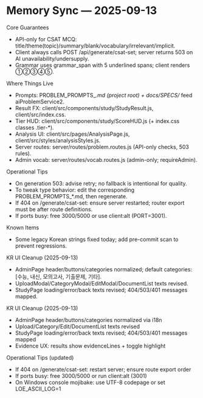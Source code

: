 # Memory Sync — 2025-09-13

Core Guarantees
- API-only for CSAT MCQ: title/theme(topic)/summary/blank/vocabulary/irrelevant/implicit.
- Client always calls POST /api/generate/csat-set; server returns 503 on AI unavailability/undersupply.
- Grammar uses grammar_span with 5 underlined spans; client renders ①②③④⑤.

Where Things Live
- Prompts: PROBLEM_PROMPTS_*.md (project root) + docs/SPECS/* feed aiProblemService2.
- Result FX: client/src/components/study/StudyResult.js, client/src/index.css.
- Tier HUD: client/src/components/study/ScoreHUD.js (+ index.css classes .tier-*).
- Analysis UI: client/src/pages/AnalysisPage.js, client/src/styles/analysisStyles.js.
- Server routes: server/routes/problem.routes.js (API-only checks, 503 rules).
 - Admin vocab: server/routes/vocab.routes.js (admin-only; requireAdmin).

Operational Tips
- On generation 503: advise retry; no fallback is intentional for quality.
- To tweak type behavior: edit the corresponding PROBLEM_PROMPTS_*.md, then regenerate.
 - If 404 on /generate/csat-set: ensure server restarted; router export must be after route definitions.
 - If ports busy: free 3000/5000 or use client:alt (PORT=3001).

Known Items
- Some legacy Korean strings fixed today; add pre-commit scan to prevent regressions.

KR UI Cleanup (2025-09-13)
- AdminPage header/buttons/categories normalized; default categories: [수능, 내신, 모의고사, 기출문제, 기타].
- UploadModal/CategoryModal/EditModal/DocumentList texts revised.
- StudyPage loading/error/back texts revised; 404/503/401 messages mapped.

KR UI Cleanup (2025-09-13)
- AdminPage header/buttons/categories normalized via i18n
- Upload/Category/Edit/DocumentList texts revised
- StudyPage loading/error/back texts revised; 404/503/401 messages mapped
- Evidence UX: results show evidenceLines + toggle highlight

Operational Tips (updated)
- If 404 on /generate/csat-set: restart server; ensure route export order
- If ports busy: free 3000/5000 or run client:alt (3001)
- On Windows console mojibake: use UTF-8 codepage or set LOE_ASCII_LOG=1
